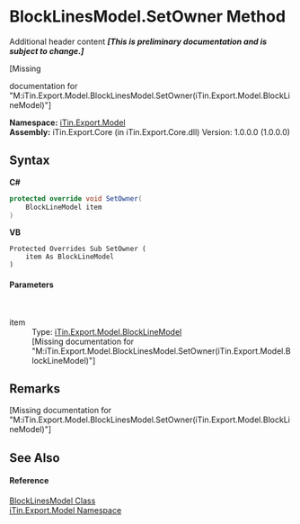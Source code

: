 # BlockLinesModel.SetOwner Method 
Additional header content _**\[This is preliminary documentation and is subject to change.\]**_

\[Missing <summary> documentation for "M:iTin.Export.Model.BlockLinesModel.SetOwner(iTin.Export.Model.BlockLineModel)"\]

**Namespace:**&nbsp;<a href="ef57ffcc-e95e-b212-5a46-9aa6f5a3511f">iTin.Export.Model</a><br />**Assembly:**&nbsp;iTin.Export.Core (in iTin.Export.Core.dll) Version: 1.0.0.0 (1.0.0.0)

## Syntax

**C#**<br />
``` C#
protected override void SetOwner(
	BlockLineModel item
)
```

**VB**<br />
``` VB
Protected Overrides Sub SetOwner ( 
	item As BlockLineModel
)
```


#### Parameters
&nbsp;<dl><dt>item</dt><dd>Type: <a href="e4af1c40-c21b-66d0-9ce1-a3396528ac64">iTin.Export.Model.BlockLineModel</a><br />\[Missing <param name="item"/> documentation for "M:iTin.Export.Model.BlockLinesModel.SetOwner(iTin.Export.Model.BlockLineModel)"\]</dd></dl>

## Remarks
\[Missing <remarks> documentation for "M:iTin.Export.Model.BlockLinesModel.SetOwner(iTin.Export.Model.BlockLineModel)"\]

## See Also


#### Reference
<a href="af92041c-0246-54ab-9e61-08285978a102">BlockLinesModel Class</a><br /><a href="ef57ffcc-e95e-b212-5a46-9aa6f5a3511f">iTin.Export.Model Namespace</a><br />